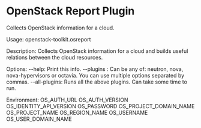 # OpenStack Report Plugin

Collects OpenStack information for a cloud.

Usage: openstack-toolkit.osreport <options>

Description:
    Collects OpenStack information for a cloud and builds useful relations
    between the cloud resources.

Options:
  --help: Print this info.
  --plugins <plugins>: Can be any of: neutron, nova, nova-hypervisors or octavia. You can
    use multiple options separated by commas.
  --all-plugins: Runs all the above plugins. Can take some time to run.

Environment:
    OS_AUTH_URL
    OS_AUTH_VERSION
    OS_IDENTITY_API_VERSION
    OS_PASSWORD
    OS_PROJECT_DOMAIN_NAME
    OS_PROJECT_NAME
    OS_REGION_NAME
    OS_USERNAME
    OS_USER_DOMAIN_NAME



